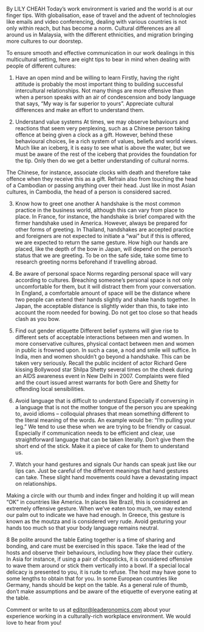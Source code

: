 By LILY CHEAH
Today’s work environment is varied and the world is at our finger tips. With globalisation, ease of travel and the advent of technologies like emails and video conferencing, dealing with various countries is not only within reach, but has become a norm. Cultural differences are all around us in Malaysia, with the different ethnicities, and migration bringing more cultures to our doorstep.

To ensure smooth and effective communication in our work dealings in this multicultural setting, here are eight tips to bear in mind when dealing with people of different cultures:

1. Have an open mind and be willing to learn
Firstly, having the right attitude is probably the most important thing to building successful intercultural relationships. Not many things are more offensive than when a person speaks with an air of condescension and body language that says, “My way is far superior to yours”. Appreciate cultural differences and make an effort to understand them.


2. Understand value systems
At times, we may observe behaviours and reactions that seem very perplexing, such as a Chinese person taking offence at being given a clock as a gift. However, behind these behavioural choices, lie a rich system of values, beliefs and world views. Much like an iceberg, it is easy to see what is above the water, but we must be aware of the rest of the iceberg that provides the foundation for the tip. Only then do we get a better understanding of cultural norms.

The Chinese, for instance, associate clocks with death and therefore take offence when they receive this as a gift. Refrain also from touching the head of a Cambodian or passing anything over their head. Just like in most Asian cultures, in Cambodia, the head of a person is considered sacred.

3. Know how to greet one another
A handshake is the most common practice in the business world, although this can vary from place to place. In France, for instance, the handshake is brief compared with the firmer handshake used in America. However, always be prepared for other forms of greeting. In Thailand, handshakes are accepted practice and foreigners are not expected to initiate a “wai” but if this is offered, we are expected to return the same gesture. How high our hands are placed, like the depth of the bow in Japan, will depend on the person’s status that we are greeting. To be on the safe side, take some time to research greeting norms beforehand if travelling abroad.


4. Be aware of personal space
Norms regarding personal space will vary according to cultures. Breaching someone’s personal space is not only uncomfortable for them, but it will distract them from your conversation. In England, a comfortable amount of space will be the distance where two people can extend their hands slightly and shake hands together. In Japan, the acceptable distance is slightly wider than this, to take into account the room needed for bowing. Do not get too close so that heads clash as you bow.

5. Find out gender etiquette
Different belief systems will give rise to different sets of acceptable interactions between men and women. In more conservative cultures, physical contact between men and women in public is frowned upon. In such a case, a nod and smile will suffice. In India, men and women shouldn’t go beyond a handshake. This can be taken very seriously. Recall the public incident of actor Richard Gere kissing Bollywood star Shilpa Shetty several times on the cheek during an AIDS awareness event in New Delhi in 2007. Complaints were filed and the court issued arrest warrants for both Gere and Shetty for offending local sensibilities.

6. Avoid language that is difficult to understand
Especially if conversing in a language that is not the mother tongue of the person you are speaking to, avoid idioms – colloquial phrases that mean something different to the literal meaning of the words. An example would be: “I’m pulling your leg.” We tend to use these when we are trying to be friendly or casual. Especially if communication needs to be efficient and clear, use straightforward language that can be taken literally. Don’t give them the short end of the stick. Make it a piece of cake for them to understand us.

7. Watch your hand gestures and signals
Our hands can speak just like our lips can. Just be careful of the different meanings that hand gestures can take. These slight hand movements could have a devastating impact on relationships.

Making a circle with our thumb and index finger and holding it up will mean “OK” in countries like America. In places like Brazil, this is considered an extremely offensive gesture. When we’ve eaten too much, we may extend our palm out to indicate we have had enough. In Greece, this gesture is known as the moutza and is considered very rude. Avoid gesturing your hands too much so that your body language remains neutral.

8 Be polite around the table
Eating together is a time of sharing and bonding, and care must be exercised in this space. Take the lead of the hosts and observe their behaviours, including how they place their cutlery. In Asia for instance, if using a pair of chopsticks, it is considered offensive to wave them around or stick them vertically into a bowl. If a special local delicacy is presented to you, it is rude to refuse. The host may have gone to some lengths to obtain that for you. In some European countries like Germany, hands should be kept on the table. As a general rule of thumb, don’t make assumptions and be aware of the etiquette of everyone eating at the table.

Comment or write to us at editor@leaderonomics.com about your experience working in a culturally-rich workplace environment. We would love to hear from you!